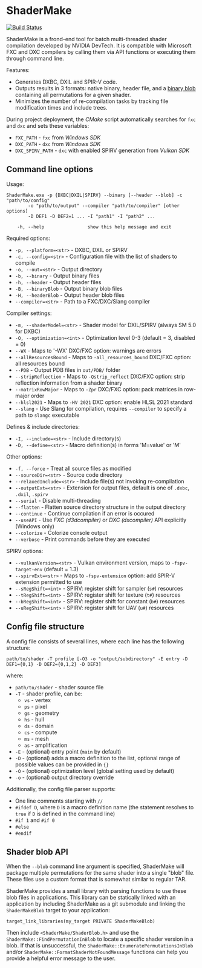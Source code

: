 # ShaderMake

[![Build Status](https://github.com/NVIDIAGameWorks/ShaderMake/actions/workflows/build.yml/badge.svg)](https://github.com/NVIDIAGameWorks/ShaderMake/actions/workflows/build.yml)

ShaderMake is a frond-end tool for batch multi-threaded shader compilation developed by NVIDIA DevTech. It is compatible with Microsoft FXC and DXC compilers by calling them via API functions or executing them through command line.

Features:

- Generates DXBC, DXIL and SPIR-V code.
- Outputs results in 3 formats: native binary, header file, and a [binary blob](#user-content-shader-blob-api) containing all permutations for a given shader.
- Minimizes the number of re-compilation tasks by tracking file modification times and include trees.

During project deployment, the *CMake* script automatically searches for `fxc` and `dxc` and sets these variables:

- `FXC_PATH` - `fxc` from *Windows SDK*
- `DXC_PATH` - `dxc` from *Windows SDK*
- `DXC_SPIRV_PATH` - `dxc` with enabled SPIRV generation from *Vulkan SDK*

## Command line options

Usage:

```
ShaderMake.exe -p {DXBC|DXIL|SPIRV} --binary [--header --blob] -c "path/to/config"
        -o "path/to/output" --compiler "path/to/compiler" [other options]
        -D DEF1 -D DEF2=1 ... -I "path1" -I "path2" ...

    -h, --help                show this help message and exit
```

Required options:
- `-p, --platform=<str>` - DXBC, DXIL or SPIRV
- `-c, --config=<str>` - Configuration file with the list of shaders to compile
- `-o, --out=<str>` - Output directory
- `-b, --binary` - Output binary files
- `-h, --header` - Output header files
- `-B, --binaryBlob` - Output binary blob files
- `-H, --headerBlob` - Output header blob files
- `--compiler=<str>` - Path to a FXC/DXC/Slang compiler

Compiler settings:
- `-m, --shaderModel=<str>` - Shader model for DXIL/SPIRV (always SM 5.0 for DXBC)
- `-O, --optimization=<int>` - Optimization level 0-3 (default = 3, disabled = 0)
- `--WX` - Maps to '-WX' DXC/FXC option: warnings are errors
- `--allResourcesBound` - Maps to `-all_resources_bound` DXC/FXC option: all resources bound
- `--PDB` - Output PDB files in `out/PDB/` folder
- `--stripReflection` - Maps to `-Qstrip_reflect` DXC/FXC option: strip reflection information from a shader binary
- `--matrixRowMajor` - Maps to `-Zpr` DXC/FXC option: pack matrices in row-major order
- `--hlsl2021` - Maps to `-HV 2021` DXC option: enable HLSL 2021 standard
- `--slang` - Use Slang for compilation, requires `--compiler` to specify a path to `slangc` executable

Defines & include directories:
- `-I, --include=<str>` - Include directory(s)
- `-D, --define=<str>` - Macro definition(s) in forms 'M=value' or 'M'

Other options:
- `-f, --force` - Treat all source files as modified
- `--sourceDir=<str>` - Source code directory
- `--relaxedInclude=<str>` - Include file(s) not invoking re-compilation
- `--outputExt=<str>` - Extension for output files, default is one of `.dxbc`, `.dxil`, `.spirv`
- `--serial` - Disable multi-threading
- `--flatten` - Flatten source directory structure in the output directory
- `--continue` - Continue compilation if an error is occured
- `--useAPI` - Use *FXC (d3dcompiler)* or *DXC (dxcompiler)* API explicitly (Windows only)
- `--colorize` - Colorize console output
- `--verbose` - Print commands before they are executed

SPIRV options:
- `--vulkanVersion=<str>` - Vulkan environment version, maps to `-fspv-target-env` (default = 1.3)
- `--spirvExt=<str>` - Maps to `-fspv-extension` option: add SPIR-V extension permitted to use
- `--sRegShift=<int>` - SPIRV: register shift for sampler (`s#`) resources
- `--tRegShift=<int>` - SPIRV: register shift for texture (`t#`) resources
- `--bRegShift=<int>` - SPIRV: register shift for constant (`b#`) resources
- `--uRegShift=<int>` - SPIRV: register shift for UAV (`u#`) resources

## Config file structure

A config file consists of several lines, where each line has the following structure:

```
path/to/shader -T profile [-O3 -o "output/subdirectory" -E entry -D DEF1={0,1} -D DEF2={0,1,2} -D DEF3]
```

where:
- `path/to/shader` - shader source file
- `-T` - shader profile, can be:
  - `vs` - vertex
  - `ps` - pixel
  - `gs` - geometry
  - `hs` - hull
  - `ds` - domain
  - `cs` - compute
  - `ms` - mesh
  - `as` - amplification
- `-E` - (optional) entry point (`main` by default)
- `-D` - (optional) adds a macro definition to the list, optional range of possible values can be provided in `{}`
- `-O` - (optional) optimization level (global setting used by default)
- `-o` - (optional) output directory override

Additionally, the config file parser supports:

- One line comments starting with `//`
- `#ifdef D`, where `D` is a macro definition name (the statement resolves to `true` if `D` is defined in the command line)
- `#if 1` and `#if 0`
- `#else`
- `#endif`

## Shader blob API

When the `--blob` command line argument is specified, ShaderMake will package multiple permutations for the same shader into a single "blob" file. These files use a custom format that is somewhat similar to regular TAR.

ShaderMake provides a small library with parsing functions to use these blob files in applications. This library can be statically linked with an application by including ShaderMake as a git submodule and linking the `ShaderMakeBlob` target to your application:

    target_link_libraries(my_target PRIVATE ShaderMakeBlob)

Then include `<ShaderMake/ShaderBlob.h>` and use the `ShaderMake::FindPermutationInBlob` to locate a specific shader version in a blob. If that is unsuccessful, the `ShaderMake::EnumeratePermutationsInBlob` and/or `ShaderMake::FormatShaderNotFoundMessage` functions can help you provide a helpful error message to the user.
